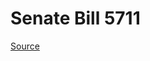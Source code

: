 # Senate Bill 5711

[Source](http://lawfilesext.leg.wa.gov/biennium/2021-22/Pdf/Bills/Senate%20Bills/5711.pdf)
